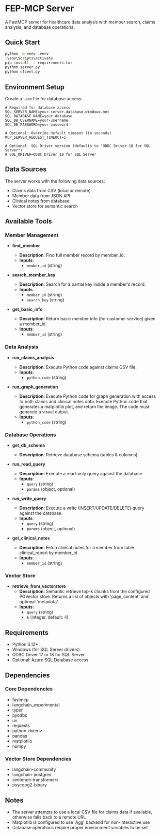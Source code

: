 # FEP-MCP Server

A FastMCP server for healthcare data analysis with member search, claims analysis, and database operations.

## Quick Start

```bash
python -m venv .venv
.venv\Scripts\activate
pip install -r requirements.txt
python server.py
python client.py
```

## Environment Setup

Create a `.env` file for database access:

```env
# Required for database access
SQL_SERVER_NAME=your-server.database.windows.net
SQL_DATABASE_NAME=your-database
SQL_DB_USERNAME=your-username
SQL_DB_PASSWORD=your-password

# Optional: Override default timeout (in seconds)
MCP_SERVER_REQUEST_TIMEOUT=5

# Optional: SQL Driver version (defaults to "ODBC Driver 18 for SQL Server")
# SQL_DRIVER=ODBC Driver 18 for SQL Server
```

## Data Sources

The server works with the following data sources:
- Claims data from CSV (local or remote)
- Member data from JSON API
- Clinical notes from database
- Vector store for semantic search

## Available Tools

### Member Management
- **find_member**
  - **Description**: Find full member record by member_id.
  - **Inputs**:
    - `member_id` (string)

- **search_member_key**
  - **Description**: Search for a partial key inside a member's record.
  - **Inputs**:
    - `member_id` (string)
    - `search_key` (string)

- **get_basic_info**
  - **Description**: Return basic member info (for customer service) given a member_id.
  - **Inputs**:
    - `member_id` (string)

### Data Analysis
- **run_claims_analysis**
  - **Description**: Execute Python code against claims CSV file.
  - **Inputs**:
    - `python_code` (string)

- **run_graph_generation**
  - **Description**: Execute Python code for graph generation with access to both claims and clinical notes data. Execute Python code that generates a matplotlib plot, and return the image. The code must generate a visual output.
  - **Inputs**:
    - `python_code` (string)

### Database Operations
- **get_db_schema**
  - **Description**: Retrieve database schema (tables & columns).

- **run_read_query**
  - **Description**: Execute a read-only query against the database.
  - **Inputs**:
    - `query` (string)
    - `params` (object, optional)

- **run_write_query**
  - **Description**: Execute a write (INSERT/UPDATE/DELETE) query against the database.
  - **Inputs**:
    - `query` (string)
    - `params` (object, optional)

- **get_clinical_notes**
  - **Description**: Fetch clinical notes for a member from table clinical_report by member_id.
  - **Inputs**:
    - `member_id` (string)

### Vector Store
- **retrieve_from_vectorstore**
  - **Description**: Semantic retrieve top-k chunks from the configured PGVector store. Returns a list of objects with 'page_content' and optional 'metadata'.
  - **Inputs**:
    - `query` (string)
    - `k` (integer, default: 4)

## Requirements

- Python 3.12+
- Windows (for SQL Server drivers)
- ODBC Driver 17 or 18 for SQL Server
- Optional: Azure SQL Database access

## Dependencies

### Core Dependencies
- fastmcp
- langchain_experimental
- typer
- pyodbc
- uv
- requests
- python-dotenv
- pandas
- matplotlib
- numpy

### Vector Store Dependencies
- langchain-community
- langchain-postgres
- sentence-transformers
- psycopg2-binary

## Notes

- The server attempts to use a local CSV file for claims data if available, otherwise falls back to a remote URL
- Matplotlib is configured to use 'Agg' backend for non-interactive use
- Database operations require proper environment variables to be set
